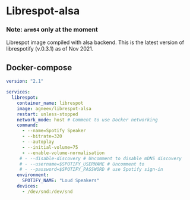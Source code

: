 # Librespot-alsa

### Note: `arm64` only at the moment

Librespot image compiled with alsa backend. This is the latest version of librespotify (v.0.3.1) as of Nov 2021.

## Docker-compose

```yml
version: "2.1"

services:
  librespot:
    container_name: librespot
    image: agneev/librespot-alsa
    restart: unless-stopped
    network_mode: host # Comment to use Docker networking
    command:
      - --name=Spotify Speaker
      - --bitrate=320
      - --autoplay
      - --initial-volume=75
      - --enable-volume-normalisation
     # - --disable-discovery # Uncomment to disable mDNS discovery
     # - --username=$SPOTIFY_USERNAME # Uncomment to 
     # - --password=$SPOTIFY_PASSWORD # use Spotify sign-in
    environment:
      SPOTIFY_NAME: "Loud Speakers"
    devices:
      - /dev/snd:/dev/snd
```